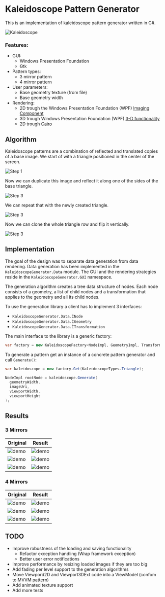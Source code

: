 # Kaleidoscope Pattern Generator

This is an implementation of kaleidoscope pattern generator written in C#.

![Kaleidoscope](https://raw.githubusercontent.com/timonbaetz/KaleidoscopeGenerator/master/data/kaleidoscope.jpg)

### Features:

 * GUI:
   * Windows Presentation Foundation
   * Gtk
 * Pattern types:
   * 3 mirror pattern
   * 4 mirror pattern
 * User parameters:
   * Base geometry texture (from file)
   * Base geometry width
 * Rendering:
   * 2D trough the Windows Presentation Foundation (WPF) [Imaging Component](http://msdn.microsoft.com/en-us/library/ms748873(v=vs.110).aspx)
   * 3D trough Windows Presentation Foundation (WPF) [3-D functionality]( http://msdn.microsoft.com/en-us/library/ms747437(v=vs.110).aspx)
   * 2D trough [Cairo](http://cairographics.org/)


## Algorithm

Kaleidoscope patterns are a combination of reflected and translated copies of a base image. We start of with a triangle positioned in the center of the screen.

![Step 1](https://rawgit.com/timonbaetz/KaleidoscopeGenerator/master/data/alg0.svg)

Now we can duplicate this image and reflect it along one of the sides of the base triangle.

![Step 3](https://rawgit.com/timonbaetz/KaleidoscopeGenerator/master/data/alg1.svg)

We can repeat that with the newly created triangle.

![Step 3](https://rawgit.com/timonbaetz/KaleidoscopeGenerator/master/data/alg2.svg)

Now we can clone the whole triangle row and flip it vertically.

![Step 3](https://rawgit.com/timonbaetz/KaleidoscopeGenerator/master/data/alg3.svg)

## Implementation

The goal of the design was to separate data generation from data rendering.
Data generation has been implemented in the `KaleidoscopeGenerator.Data` module.
The GUI and the rendering strategies reside in the `KaleidoscopeGenerator.GUI` namespace.

The generation algorithm creates a tree data structure of nodes.
Each node consists of a geometry, a list of child nodes and a transformation that applies to the geometry and all its child nodes.

To use the generation library a client has to implement 3 interfaces:

* `KaleidoscopeGenerator.Data.ÌNode`
* `KaleidoscopeGenerator.Data.ÌGeometry`
* `KaleidoscopeGenerator.Data.ÌTransformation`

The main interface to the library is a generic factory:

```c#
var factory = new KaleidoscopeFactory<NodeImpl, GeometryImpl, TransformationImpl>();
```

To generate a pattern get an instance of a concrete pattern generator and call `Generate()`:

```c#
var kaleidoscope = new factory.Get(KaleidoscopeTypes.Triangle);

NodeImpl rootNode = kaleidoscope.Generate(
  geometryWidth,
  imageUri,
  viewportWidth,
  viewportHeight
);
```

## Results

### 3 Mirrors

Original | Result
------------ | -------------
![demo](https://raw.githubusercontent.com/timonbaetz/KaleidoscopeGenerator/master/data/demo/original/0.jpg) | ![demo](https://raw.githubusercontent.com/timonbaetz/KaleidoscopeGenerator/master/data/demo/generated/0.png)
![demo](https://raw.githubusercontent.com/timonbaetz/KaleidoscopeGenerator/master/data/demo/original/1.jpg) | ![demo](https://raw.githubusercontent.com/timonbaetz/KaleidoscopeGenerator/master/data/demo/generated/1.png)
![demo](https://raw.githubusercontent.com/timonbaetz/KaleidoscopeGenerator/master/data/demo/original/2.jpg) | ![demo](https://raw.githubusercontent.com/timonbaetz/KaleidoscopeGenerator/master/data/demo/generated/2.png)

### 4 Mirrors

Original | Result
------------ | -------------
![demo](https://raw.githubusercontent.com/timonbaetz/KaleidoscopeGenerator/master/data/demo/original/3.jpg) | ![demo](https://raw.githubusercontent.com/timonbaetz/KaleidoscopeGenerator/master/data/demo/generated/3.png)
![demo](https://raw.githubusercontent.com/timonbaetz/KaleidoscopeGenerator/master/data/demo/original/4.jpg) | ![demo](https://raw.githubusercontent.com/timonbaetz/KaleidoscopeGenerator/master/data/demo/generated/4.png)
![demo](https://raw.githubusercontent.com/timonbaetz/KaleidoscopeGenerator/master/data/demo/original/5.jpg) | ![demo](https://raw.githubusercontent.com/timonbaetz/KaleidoscopeGenerator/master/data/demo/generated/5.png)

## TODO

* Improve robustness of the loading and saving functionality
  * Refactor exception handling (Wrap framework exception)
  * Better user error notifications
* Improve performance by resizing loaded images if they are too big
* Add fading per level support to the generation algorithms
* Move Viewpord2D and Viewport3DExt code into a ViewModel (confom to MVVM pattern)
* Add animated texture support
* Add more tests
